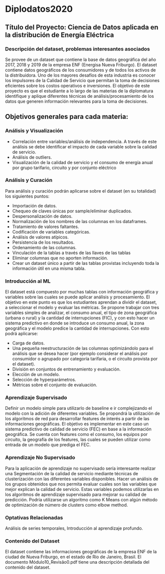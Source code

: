# Diplodatos2020

## Título del Proyecto: Ciencia de Datos aplicada en la distribución de Energía Eléctrica
### Descripción del dataset, problemas interesantes asociados
Se provee de un dataset que contiene la base de datos geográfica del año 2017, 2018 y 2019 de la empresa ENF (Energisa Nueva Friburgo).
El dataset contiene datos geográficos de los consumidores y de todos los activos de la distribuidora.
Uno de los mayores desafíos de esta industria es conocer los impulsores de la Calidad de Servicio que permitan la toma de decisiones eficientes sobre los costos operativos e inversiones.
El objetivo de este proyecto es que el estudiante a lo largo de las materias de la diplomatura identifique y aplique diferentes técnicas de análisis/procesamiento de los datos que generen información relevantes para la toma de decisiones.

## Objetivos generales para cada materia:

### Análisis y Visualización
* Correlación entre variables/análisis de independencia. A través de este análisis se debe identificar el impacto de cada variable sobre la calidad de servicio.
* Análisis de outliers.
* Visualización de la calidad de servicio y el consumo de energía anual por grupo tarifario, circuito y por conjunto eléctrico

### Análisis y Curación
Para análisis y curación podrán aplicarse sobre el dataset (en su totalidad) los siguientes puntos:
* Importación de datos.
* Chequeo de claves únicas por sample/eliminar duplicados.
* Despersonalización de datos.
* Normalización de los nombres de las columnas en los dataframes.
* Tratamiento de valores faltantes.
* Codificación de variables categóricas.
* Análisis de valores atípicos.
* Persistencia de los resultados.
* Ordenamiento de las columnas.
* Vinculación de la tablas a través de las llaves de las tablas
* Eliminar columnas que no aporten información.
* Crear un dataset único a partir de las tablas provistas incluyendo toda la información útil en una misma tabla.

### Introducción al ML
El dataset está compuesto por muchas tablas con información geográfica y variables sobre las cuales se puede aplicar análisis y procesamiento. 
El objetivo en este punto es que los estudiantes aprendan a dividir el dataset, a seleccionar el modelo y evaluar las métricas.
Se propone trabajar con tres variables simples de analizar, el consumo anual, el tipo de zona geográfica (urbana o rural) y la cantidad de interrupciones (FIC), y con esto hacer un sistema predictivo en donde se introduce un consumo anual, la zona geográfica y el modelo predice la cantidad de interrupciones. Con esto podrá aplicarse:
* Carga de datos.
* Una pequeña reestructuración de las columnas optimizándolo para el análisis que se desea hacer (por ejemplo considerar el análisis por consumidor o agrupado por categoría tarifaria, o el circuito provista por el dataset).
* División en conjuntos de entrenamiento y evaluación.
* Elección de un modelo.
* Selección de hyperparámetros.
* Métricas sobre el conjunto de evaluación.

### Aprendizaje Supervisado
Definir un modelo simple para utilizarlo de baseline e ir complejizando el modelo con la adición de diferentes variables. Se propondrá la utilización de los algoritmos de red para desarrollar features de interés a partir de las informaciones geográficas.  El objetivo es implementar en este caso un sistema predictivo de calidad de servicio (FEC) en base a la información geográfica. Se cuenta con features como el consumo, los equipos por circuito, la geografía de los features, las cuales se pueden utilizar como entrada de un modelo que prediga el FEC. 

### Aprendizaje No Supervisado
Para la aplicación de aprendizaje no supervisado sería interesante realizar una Segmentación de la calidad de servicio mediante técnicas de clusterización con las diferentes variables disponibles.
Hacer un análisis de los grupos obtenidos que nos permita evaluar cuales son las variables que mejor explican la calidad de servicio. Estas variables podemos utilizarlas en los algoritmos de aprendizaje supervisado para mejorar su calidad de predicción. Podría utilizarse un algoritmo como K Means con algún método de optimización de número de clusters como elbow method.

### Optativas Relacionadas
Análisis de series temporales, Introducción al aprendizaje profundo.

### Contenido del Dataset
El dataset contiene las informaciones geográficas de la empresa ENF de la ciudad de Nueva Friburgo, en el estado de Rio de Janeiro, Brasil. El documento Módulo10_Revisão0.pdf tiene una descripción detallada del contenido del dataset.

